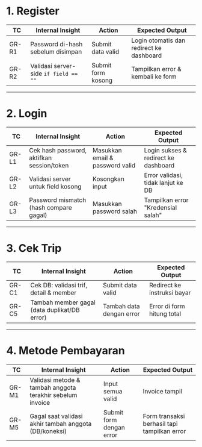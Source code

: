# 1. Register

| TC     | Internal Insight                              | Action                        | Expected Output                             |
|--------|-----------------------------------------------|-------------------------------|---------------------------------------------|
| GR-R1  | Password di-hash sebelum disimpan             | Submit data valid             | Login otomatis dan redirect ke dashboard    |
| GR-R2  | Validasi server-side `if field == ""`         | Submit form kosong            | Tampilkan error & kembali ke form           |

---

# 2. Login

| TC     | Internal Insight                                  | Action                         | Expected Output                          |
|--------|---------------------------------------------------|--------------------------------|------------------------------------------|
| GR-L1  | Cek hash password, aktifkan session/token         | Masukkan email & password valid| Login sukses & redirect ke dashboard     |
| GR-L2  | Validasi server untuk field kosong                | Kosongkan input                | Error validasi, tidak lanjut ke DB       |
| GR-L3  | Password mismatch (hash compare gagal)            | Masukkan password salah        | Tampilkan error "Kredensial salah"       |

---

# 3. Cek Trip

| TC     | Internal Insight                                  | Action                            | Expected Output                                  |
|--------|---------------------------------------------------|-----------------------------------|--------------------------------------------------|
| GR-C1  | Cek DB: validasi trif, detail & member            | Submit data valid                 | Redirect ke instruksi bayar                     |
| GR-C5  | Tambah member gagal (data duplikat/DB error)      | Tambah data dengan error          | Error di form hitung total                      |

---

# 4. Metode Pembayaran

| TC     | Internal Insight                                     | Action                              | Expected Output                                     |
|--------|------------------------------------------------------|-------------------------------------|-----------------------------------------------------|
| GR-M1  | Validasi metode & tambah anggota terakhir sebelum invoice | Input semua valid                  | Invoice tampil                                      |
| GR-M5  | Gagal saat validasi akhir tambah anggota (DB/koneksi) | Submit form dengan error            | Form transaksi berhasil tapi tampilkan error        |

